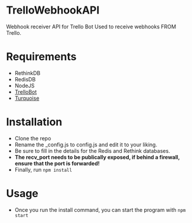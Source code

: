 # TrelloWebhookAPI
Webhook receiver API for Trello Bot
Used to receive webhooks FROM Trello.

# Requirements
* RethinkDB
* RedisDB
* NodeJS
* [TrelloBot](https://github.com/Trello-Bot-Community/TrelloBot)
* [Turquoise](https://github.com/Trello-Bot-Community/Turquoise)

# Installation
* Clone the repo
* Rename the _config.js to config.js and edit it to your liking.
* Be sure to fill in the details for the Redis and Rethink databases.
* **The recv_port needs to be publically exposed, if behind a firewall, ensure that the port is forwarded!**
* Finally, run `npm install`

# Usage
* Once you run the install command, you can start the program with `npm start`
